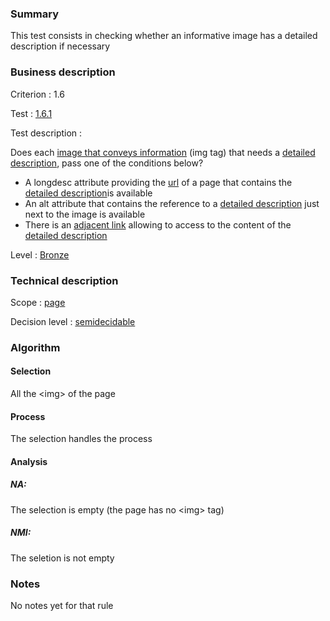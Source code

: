 ### Summary

This test consists in checking whether an informative image has a
detailed description if necessary

### Business description

Criterion : 1.6

Test : [1.6.1](http://www.accessiweb.org/index.php/accessiweb-22-english-version.html#test-1-6-1)

Test description :

Does each [image that conveys
information](http://www.braillenet.org/accessibilite/referentiel-aw21-en/glossaire.php#mImgInfo)
(img tag) that needs a [detailed
description](http://www.braillenet.org/accessibilite/referentiel-aw21-en/glossaire.php#mDescDetaillee),
pass one of the conditions below?

-   A longdesc attribute providing the
    [url](http://www.braillenet.org/accessibilite/referentiel-aw21-en/glossaire.php#mUrl)
    of a page that contains the [detailed
    description](http://www.braillenet.org/accessibilite/referentiel-aw21-en/glossaire.php#mDescDetaillee)is
    available
-   An alt attribute that contains the reference to a [detailed
    description](http://www.braillenet.org/accessibilite/referentiel-aw21-en/glossaire.php#mDescDetaillee)
    just next to the image is available
-   There is an [adjacent
    link](http://www.braillenet.org/accessibilite/referentiel-aw21-en/glossaire.php#mLienAdj)
    allowing to access to the content of the [detailed
    description](http://www.braillenet.org/accessibilite/referentiel-aw21-en/glossaire.php#mDescDetaillee)

Level : [Bronze](/en/category/rules-design/accessiweb-11/level/bronze)

### Technical description

Scope : [page](/en/category/rules-design/accessiweb-11/scope/page)

Decision level :
[semidecidable](/en/category/rules-design/accessiweb-11/decision-level/semidecidable)

### Algorithm

#### Selection

All the <img\> of the page

#### Process

The selection handles the process

#### Analysis

##### NA:

The selection is empty (the page has no <img\> tag)

##### NMI:

The seletion is not empty

### Notes

No notes yet for that rule

